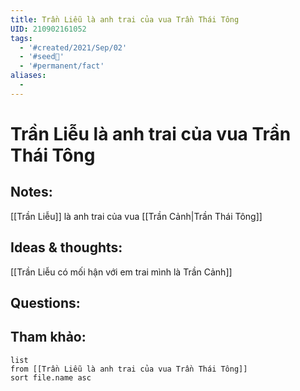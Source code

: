 ```yaml
---
title: Trần Liễu là anh trai của vua Trần Thái Tông
UID: 210902161052
tags:
  - '#created/2021/Sep/02'
  - '#seed🥜'
  - '#permanent/fact'
aliases:
  - 
---
```

# Trần Liễu là anh trai của vua Trần Thái Tông

## Notes:
[[Trần Liễu]] là anh trai của vua [[Trần Cảnh|Trần Thái Tông]]

## Ideas & thoughts:
[[Trần Liễu có mối hận với em trai mình là Trần Cảnh]]

## Questions:


## Tham khảo:
```dataview
list
from [[Trần Liễu là anh trai của vua Trần Thái Tông]]
sort file.name asc
```